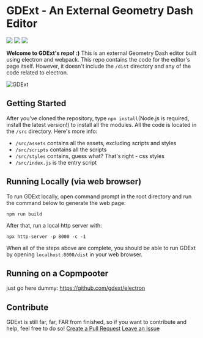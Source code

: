 # GDExt - An External Geometry Dash Editor
[![](https://img.shields.io/discord/773470525761650698?label=discord%20server&color=7289da)](https://discord.gg/HdrvKDxxp5)
[![](https://img.shields.io/github/issues/gdext/editor)](https://github.com/gdext/editor/issues)
[![](https://img.shields.io/github/license/gdext/editor)](https://github.com/gdext/editor/blob/master/LICENSE)

**Welcome to GDExt's repo! :)**
This is an external Geometry Dash editor built using electron and webpack. This repo contains the code for the editor's page itself. However, it doesn't include the `/dist` directory and any of the code related to electron.

![GDExt](https://i.imgur.com/YRC7zHz.png)

## Getting Started
After you've cloned the repository, type `npm install`(Node.js is required, install the latest version!) to install all the modules. All the code is located in the `/src` directory. Here's more info:
* `/src/assets` contains all the assets, excluding scripts and styles
* `/src/scripts` contains all the scripts
* `/src/styles` contains, guess what? That's right - css styles
* `/src/index.js` is the entry script

## Running Locally (via web browser)
To run GDExt locally, open command prompt in the root directory and run the command below to generate the web page:
```
npm run build
```
After that, run a local http server with:
```
npx http-server -p 8000 -c -1
```

When all of the steps above are complete, you should be able to run GDExt by opening `localhost:8000/dist` in your web browser.
## Running on a Copmpooter
just go here dummy: https://github.com/gdext/electron 

## Contribute
GDExt is still far, far, FAR from finished, so if you want to contribute and help, feel free to do so!
[Create a Pull Request](https://github.com/gdext/editor/pulls)
[Leave an Issue](https://github.com/gdext/editor/issues)
